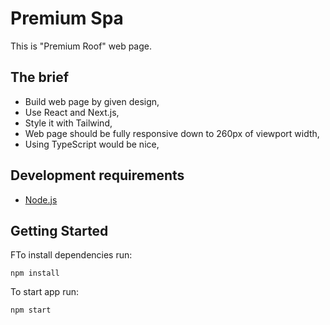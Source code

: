# Premium Spa

This is "Premium Roof" web page.

## The brief

- Build web page by given design,
- Use React and Next.js,
- Style it with Tailwind,
- Web page should be fully responsive down to 260px of viewport width,
- Using TypeScript would be nice,

## Development requirements

- [Node.js](http://nodejs.org/)

## Getting Started

FTo install dependencies run:

`npm install`

To start app run:

`npm start`
